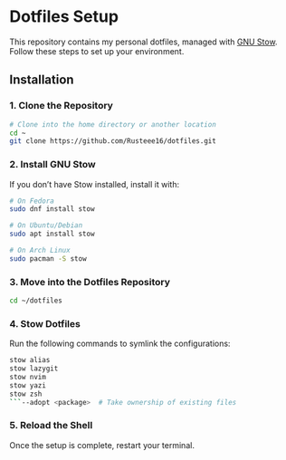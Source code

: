 # Dotfiles Setup

This repository contains my personal dotfiles, managed with [GNU Stow](https://www.gnu.org/software/stow/). Follow these steps to set up your environment.

## Installation

### 1. Clone the Repository

```sh
# Clone into the home directory or another location
cd ~
git clone https://github.com/Rusteee16/dotfiles.git
```

### 2. Install GNU Stow

If you don’t have Stow installed, install it with:

```sh
# On Fedora
sudo dnf install stow

# On Ubuntu/Debian
sudo apt install stow

# On Arch Linux
sudo pacman -S stow
```

### 3. Move into the Dotfiles Repository

```sh
cd ~/dotfiles
```

### 4. Stow Dotfiles

Run the following commands to symlink the configurations:

```sh
stow alias
stow lazygit
stow nvim
stow yazi
stow zsh
```--adopt <package>  # Take ownership of existing files
```

### 5. Reload the Shell

Once the setup is complete, restart your terminal.

